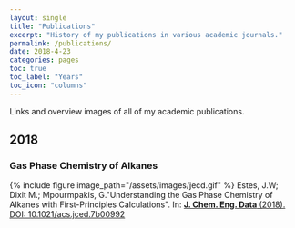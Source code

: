 ```yaml
---
layout: single
title: "Publications"
excerpt: "History of my publications in various academic journals."
permalink: /publications/
date: 2018-4-23
categories: pages
toc: true
toc_label: "Years"
toc_icon: "columns"
---
```

Links and overview images of all of my academic publications.

## 2018
### Gas Phase Chemistry of Alkanes
{% include figure image_path="/assets/images/jecd.gif" %}
Estes, J.W; Dixit M.; Mpourmpakis, G."Understanding the Gas Phase Chemistry of Alkanes with First-Principles Calculations". In: [**J. Chem. Eng. Data** (2018). DOI: 10.1021/acs.jced.7b00992](https://pubs.acs.org/doi/abs/10.1021/acs.jced.7b00992)
